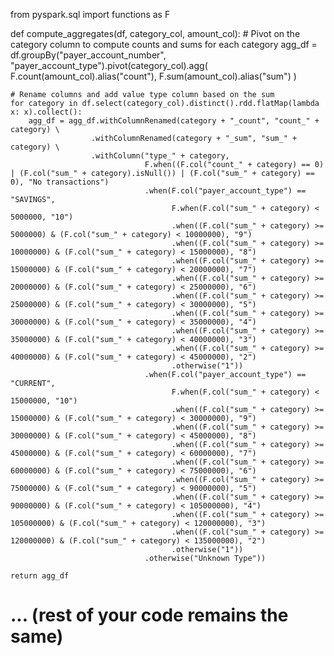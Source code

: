 from pyspark.sql import functions as F

def compute_aggregates(df, category_col, amount_col):
    # Pivot on the category column to compute counts and sums for each category
    agg_df = df.groupBy("payer_account_number", "payer_account_type").pivot(category_col).agg(
        F.count(amount_col).alias("count"),
        F.sum(amount_col).alias("sum")
    )
    
    # Rename columns and add value type column based on the sum
    for category in df.select(category_col).distinct().rdd.flatMap(lambda x: x).collect():
        agg_df = agg_df.withColumnRenamed(category + "_count", "count_" + category) \
                      .withColumnRenamed(category + "_sum", "sum_" + category) \
                      .withColumn("type_" + category, 
                                  F.when((F.col("count_" + category) == 0) | (F.col("sum_" + category).isNull()) | (F.col("sum_" + category) == 0), "No transactions")
                                  .when(F.col("payer_account_type") == "SAVINGS", 
                                        F.when(F.col("sum_" + category) < 5000000, "10")
                                        .when((F.col("sum_" + category) >= 5000000) & (F.col("sum_" + category) < 10000000), "9")
                                        .when((F.col("sum_" + category) >= 10000000) & (F.col("sum_" + category) < 15000000), "8")
                                        .when((F.col("sum_" + category) >= 15000000) & (F.col("sum_" + category) < 20000000), "7")
                                        .when((F.col("sum_" + category) >= 20000000) & (F.col("sum_" + category) < 25000000), "6")
                                        .when((F.col("sum_" + category) >= 25000000) & (F.col("sum_" + category) < 30000000), "5")
                                        .when((F.col("sum_" + category) >= 30000000) & (F.col("sum_" + category) < 35000000), "4")
                                        .when((F.col("sum_" + category) >= 35000000) & (F.col("sum_" + category) < 40000000), "3")
                                        .when((F.col("sum_" + category) >= 40000000) & (F.col("sum_" + category) < 45000000), "2")
                                        .otherwise("1"))
                                  .when(F.col("payer_account_type") == "CURRENT", 
                                        F.when(F.col("sum_" + category) < 15000000, "10")
                                        .when((F.col("sum_" + category) >= 15000000) & (F.col("sum_" + category) < 30000000), "9")
                                        .when((F.col("sum_" + category) >= 30000000) & (F.col("sum_" + category) < 45000000), "8")
                                        .when((F.col("sum_" + category) >= 45000000) & (F.col("sum_" + category) < 60000000), "7")
                                        .when((F.col("sum_" + category) >= 60000000) & (F.col("sum_" + category) < 75000000), "6")
                                        .when((F.col("sum_" + category) >= 75000000) & (F.col("sum_" + category) < 90000000), "5")
                                        .when((F.col("sum_" + category) >= 90000000) & (F.col("sum_" + category) < 105000000), "4")
                                        .when((F.col("sum_" + category) >= 105000000) & (F.col("sum_" + category) < 120000000), "3")
                                        .when((F.col("sum_" + category) >= 120000000) & (F.col("sum_" + category) < 135000000), "2")
                                        .otherwise("1"))
                                  .otherwise("Unknown Type"))
    
    return agg_df

# ... (rest of your code remains the same)
